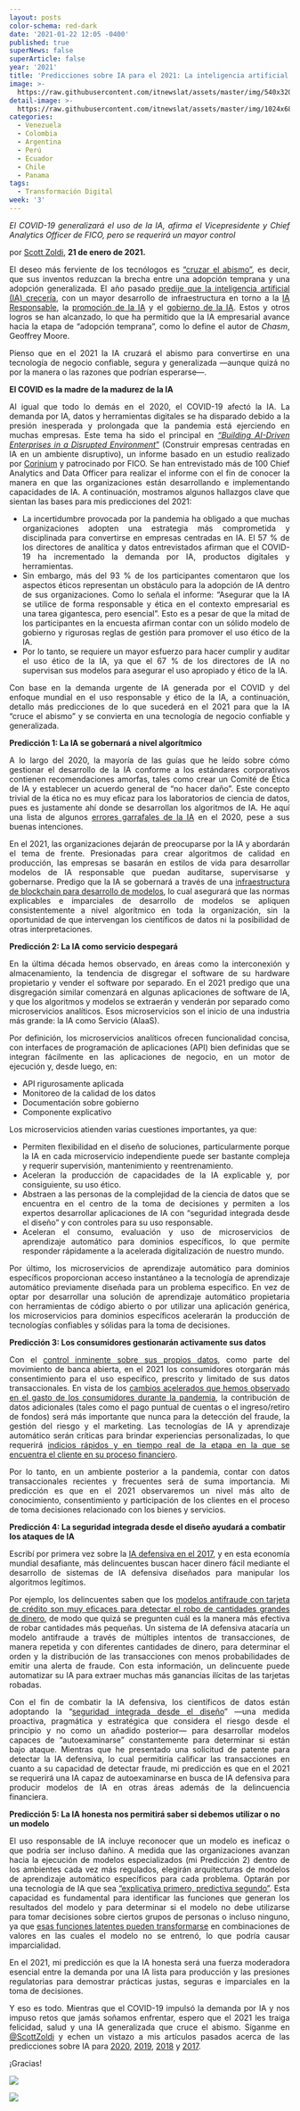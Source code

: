 ```yaml
---
layout: posts
color-schema: red-dark
date: '2021-01-22 12:05 -0400'
published: true
superNews: false
superArticle: false
year: '2021'
title: 'Predicciones sobre IA para el 2021: La inteligencia artificial cruza el abismo'
image: >-
  https://raw.githubusercontent.com/itnewslat/assets/master/img/540x320/Scott-Zoldi-p.jpg
detail-image: >-
  https://raw.githubusercontent.com/itnewslat/assets/master/img/1024x680/Scott-Zoldi-g.jpg
categories:
  - Venezuela
  - Colombia
  - Argentina
  - Perú
  - Ecuador
  - Chile
  - Panama
tags:
  - Transformación Digital
week: '3'
---
```

<p style="text-align: justify;"><em>El COVID-19 generalizará el uso de la IA, afirma el Vicepresidente y Chief Analytics Officer de FICO, pero se requerirá un mayor control </em></p>
<p style="text-align: justify;">por <a href="https://www.fico.com/blogs/author/scott-zoldi">Scott Zoldi</a>, <strong>21 de enero de 2021.</strong></p>
<p style="text-align: justify;">El deseo más ferviente de los tecnólogos es <a href="https://www.harpercollins.com/products/crossing-the-chasm-3rd-edition-geoffrey-a-moore?variant=32130444066850">“cruzar el abismo”</a>, es decir, que sus inventos reduzcan la brecha entre una adopción temprana y una adopción generalizada. El año pasado <a href="https://www.fico.com/blogs/ai-predictions-2020-artificial-intelligence-grows">predije que la inteligencia artificial (IA) crecería</a>, con un mayor desarrollo de infraestructura en torno a la <a href="https://www.informationweek.com/big-data/ai-machine-learning/navigate-turbulence-with-the-resilience-of-responsible-ai/a/d-id/1338363?">IA Responsable</a>, la <a href="https://www.ajl.org/">promoción de la IA</a> y el <a href="https://www.informationweek.com/big-data/ai-machine-learning/establish-ai-governance-not-best-intentions-to-keep-companies-honest/a/d-id/1339521">gobierno de la IA</a>. Estos y otros logros se han alcanzado, lo que ha permitido que la IA empresarial avance hacia la etapa de “adopción temprana”, como lo define el autor de <em>Chasm</em>, Geoffrey Moore.</p>
<p style="text-align: justify;">Pienso que en el 2021 la IA cruzará el abismo para convertirse en una tecnología de negocio confiable, segura y generalizada —aunque quizá no por la manera o las razones que podrían esperarse—.</p>
<p style="text-align: justify;"><strong>El COVID es la madre de la madurez de la IA </strong></p>
<p style="text-align: justify;">Al igual que todo lo demás en el 2020, el COVID-19 afectó la IA. La demanda por IA, datos y herramientas digitales se ha disparado debido a la presión inesperada y prolongada que la pandemia está ejerciendo en muchas empresas. Este tema ha sido el principal en <a href="https://www.prnewswire.com/news-releases/new-report-from-corinium-and-fico-signals-increased-demand-for-artificial-intelligence-in-the-age-of-covid-19-301091884.html"><em>“</em><em>Building AI-Driven Enterprises in a Disrupted Environment</em>”</a> (Construir empresas centradas en IA en un ambiente disruptivo), un informe basado en un estudio realizado por <a href="https://www.coriniumintelligence.com/">Corinium</a> y patrocinado por FICO. Se han entrevistado más de 100 Chief Analytics and Data Officer para realizar el informe con el fin de conocer la manera en que las organizaciones están desarrollando e implementando capacidades de IA. A continuación, mostramos algunos hallazgos clave que sientan las bases para mis predicciones del 2021:</p>

<ul style="text-align: justify;">
	<li>La incertidumbre provocada por la pandemia ha obligado a que muchas organizaciones adopten una estrategia más comprometida y disciplinada para convertirse en empresas centradas en IA. El 57 % de los directores de analítica y datos entrevistados afirman que el COVID-19 ha incrementado la demanda por IA, productos digitales y herramientas.</li>
	<li>Sin embargo, más del 93 % de los participantes comentaron que los aspectos éticos representan un obstáculo para la adopción de IA dentro de sus organizaciones. Como lo señala el informe: “Asegurar que la IA se utilice de forma responsable y ética en el contexto empresarial es una tarea gigantesca, pero esencial”. Esto es a pesar de que la mitad de los participantes en la encuesta afirman contar con un sólido modelo de gobierno y rigurosas reglas de gestión para promover el uso ético de la IA.</li>
	<li>Por lo tanto, se requiere un mayor esfuerzo para hacer cumplir y auditar el uso ético de la IA, ya que el 67 % de los directores de IA no supervisan sus modelos para asegurar el uso apropiado y ético de la IA.</li>
</ul>
<p style="text-align: justify;">Con base en la demanda urgente de IA generada por el COVID y del enfoque mundial en el uso responsable y ético de la IA, a continuación, detallo más predicciones de lo que sucederá en el 2021 para que la IA “cruce el abismo” y se convierta en una tecnología de negocio confiable y generalizada.</p>
<strong>Predicción 1: La IA se gobernará a nivel algorítmico</strong>
<p style="text-align: justify;">A lo largo del 2020, la mayoría de las guías que he leído sobre cómo gestionar el desarrollo de la IA conforme a los estándares corporativos contienen recomendaciones amorfas, tales como crear un Comité de Ética de IA y establecer un acuerdo general de “no hacer daño”. Este concepto trivial de la ética no es muy eficaz para los laboratorios de ciencia de datos, pues es justamente ahí donde se desarrollan los algoritmos de IA. He aquí una lista de algunos <a href="https://analyticsindiamag.com/biggest-ai-goof-ups-that-made-headlines-in-2020/">errores garrafales de la IA</a> en el 2020, pese a sus buenas intenciones.</p>
<p style="text-align: justify;">En el 2021, las organizaciones dejarán de preocuparse por la IA y abordarán el tema de frente. Presionadas para crear algoritmos de calidad en producción, las empresas se basarán en estilos de vida para desarrollar modelos de IA responsable que puedan auditarse, supervisarse y gobernarse. Predigo que la IA se gobernará a través de una <a href="https://www.rtinsights.com/going-beyond-bitcoin-critical-applications-for-blockchain-in-ai/">infraestructura de blockchain para desarrollo de modelos</a>, lo cual asegurará que las normas explicables e imparciales de desarrollo de modelos se apliquen consistentemente a nivel algorítmico en toda la organización, sin la oportunidad de que intervengan los científicos de datos ni la posibilidad de otras interpretaciones.</p>
<strong>Predicción 2: La IA como servicio despegará</strong>
<p style="text-align: justify;">En la última década hemos observado, en áreas como la interconexión y almacenamiento, la tendencia de disgregar el software de su hardware propietario y vender el software por separado. En el 2021 predigo que una disgregación similar comenzará en algunas aplicaciones de software de IA, y que los algoritmos y modelos se extraerán y venderán por separado como microservicios analíticos. Esos microservicios son el inicio de una industria más grande: la IA como Servicio (AIaaS).</p>
<p style="text-align: justify;">Por definición, los microservicios analíticos ofrecen funcionalidad concisa, con interfaces de programación de aplicaciones (API) bien definidas que se integran fácilmente en las aplicaciones de negocio, en un motor de ejecución y, desde luego, en:</p>

<ul style="text-align: justify;">
	<li>API rigurosamente aplicada</li>
	<li>Monitoreo de la calidad de los datos</li>
	<li>Documentación sobre gobierno</li>
	<li>Componente explicativo</li>
</ul>
<p style="text-align: justify;">Los microservicios atienden varias cuestiones importantes, ya que:</p>

<ul style="text-align: justify;">
	<li>Permiten flexibilidad en el diseño de soluciones, particularmente porque la IA en cada microservicio independiente puede ser bastante compleja y requerir supervisión, mantenimiento y reentrenamiento.</li>
	<li>Aceleran la producción de capacidades de la IA explicable y, por consiguiente, su uso ético.</li>
	<li>Abstraen a las personas de la complejidad de la ciencia de datos que se encuentra en el centro de la toma de decisiones y permiten a los expertos desarrollar aplicaciones de IA con “seguridad integrada desde el diseño” y con controles para su uso responsable.</li>
	<li>Aceleran el consumo, evaluación y uso de microservicios de aprendizaje automático para dominios específicos, lo que permite responder rápidamente a la acelerada digitalización de nuestro mundo.</li>
</ul>
<p style="text-align: justify;">Por último, los microservicios de aprendizaje automático para dominios específicos proporcionan acceso instantáneo a la tecnología de aprendizaje automático previamente diseñada para un problema específico. En vez de optar por desarrollar una solución de aprendizaje automático propietaria con herramientas de código abierto o por utilizar una aplicación genérica, los microservicios para dominios específicos acelerarán la producción de tecnologías confiables y sólidas para la toma de decisiones.</p>
<strong>Predicción 3: Los consumidores gestionarán activamente sus datos</strong>
<p style="text-align: justify;">Con el <a href="https://us.eversheds-sutherland.com/NewsCommentary/Legal-Alerts/235010/A-CFPB-data-access-rule-could-be-a-win-for-open-banking-in-the-US">control inminente sobre sus propios datos</a>, como parte del movimiento de banca abierta, en el 2021 los consumidores otorgarán más consentimiento para el uso específico, prescrito y limitado de sus datos transaccionales. En vista de los <a href="https://www.fico.com/blogs/how-track-customer-changes-pandemic-ai">cambios acelerados que hemos observado en el gasto de los consumidores durante la pandemia</a>, la contribución de datos adicionales (tales como el pago puntual de cuentas o el ingreso/retiro de fondos) será más importante que nunca para la detección del fraude, la gestión del riesgo y el marketing. Las tecnologías de IA y aprendizaje automático serán críticas para brindar experiencias personalizadas, lo que requerirá <a href="https://www.fico.com/blogs/ai-helps-you-read-customers-pandemic-story">indicios rápidos y en tiempo real de la etapa en la que se encuentra el cliente en su proceso financiero</a>.</p>
<p style="text-align: justify;">Por lo tanto, en un ambiente posterior a la pandemia, contar con datos transaccionales recientes y frecuentes será de suma importancia. Mi predicción es que en el 2021 observaremos un nivel más alto de conocimiento, consentimiento y participación de los clientes en el proceso de toma decisiones relacionado con los bienes y servicios.</p>
<strong>Predicción 4: La seguridad integrada desde el diseño ayudará a combatir los ataques de IA</strong>
<p style="text-align: justify;">Escribí por primera vez sobre la <a href="https://www.fico.com/blogs/we-need-defensive-ai-protect-us-ai-attacks">IA defensiva en el 2017</a>, y en esta economía mundial desafiante, más delincuentes buscan hacer dinero fácil mediante el desarrollo de sistemas de IA defensiva diseñados para manipular los algoritmos legítimos.</p>
<p style="text-align: justify;">Por ejemplo, los delincuentes saben que los <a href="https://www.fico.com/blogs/new-machine-learning-models-catch-cnp-fraud-faster">modelos antifraude con tarjeta de crédito son muy eficaces para detectar el robo de cantidades grandes de dinero</a>, de modo que quizá se pregunten cuál es la manera más efectiva de robar cantidades más pequeñas. Un sistema de IA defensiva atacaría un modelo antifraude a través de múltiples intentos de transacciones, de manera repetida y con diferentes cantidades de dinero, para determinar el orden y la distribución de las transacciones con menos probabilidades de emitir una alerta de fraude. Con esta información, un delincuente puede automatizar su IA para extraer muchas más ganancias ilícitas de las tarjetas robadas.</p>
<p style="text-align: justify;">Con el fin de combatir la IA defensiva, los científicos de datos están adoptando la “<a href="https://www.ey.com/en_us/consulting/how-to-manage-cyber-risk-with-a-security-by-design-approach">seguridad integrada desde el diseño</a>” —una medida proactiva, pragmática y estratégica que considera el riesgo desde el principio y no como un añadido posterior— para desarrollar modelos capaces de “autoexaminarse” constantemente para determinar si están bajo ataque. Mientras que he presentado una solicitud de patente para detectar la IA defensiva, lo cual permitiría calificar las transacciones en cuanto a su capacidad de detectar fraude, mi predicción es que en el 2021 se requerirá una IA capaz de autoexaminarse en busca de IA defensiva para producir modelos de IA en otras áreas además de la delincuencia financiera.</p>
<strong>Predicción 5: La IA honesta nos permitirá saber si debemos utilizar o no un modelo</strong>
<p style="text-align: justify;">El uso responsable de IA incluye reconocer que un modelo es ineficaz o que podría ser incluso dañino. A medida que las organizaciones avanzan hacia la ejecución de modelos especializados (mi Predicción 2) dentro de los ambientes cada vez más regulados, elegirán arquitecturas de modelos de aprendizaje automático específicos para cada problema. Optarán por una tecnología de IA que sea <a href="https://twitter.com/ScottZoldi/status/1181704743195836416">“explicativa primero, predictiva segundo”</a>. Esta capacidad es fundamental para identificar las funciones que generan los resultados del modelo y para determinar si el modelo no debe utilizarse para tomar decisiones sobre ciertos grupos de personas o incluso ninguno, ya que <a href="https://www.rtinsights.com/explaining-black-box-neural-networks-with-ml/">esas funciones latentes pueden transformarse</a> en combinaciones de valores en las cuales el modelo no se entrenó, lo que podría causar imparcialidad.</p>
<p style="text-align: justify;">En el 2021, mi predicción es que la IA honesta será una fuerza moderadora esencial entre la demanda por una IA lista para producción y las presiones regulatorias para demostrar prácticas justas, seguras e imparciales en la toma de decisiones.</p>
<p style="text-align: justify;">Y eso es todo. Mientras que el COVID-19 impulsó la demanda por IA y nos impuso retos que jamás soñamos enfrentar, espero que el 2021 les traiga felicidad, salud y una IA generalizada que cruce el abismo. Síganme en <a href="https://twitter.com/ScottZoldi">@ScottZoldi</a> y echen un vistazo a mis artículos pasados acerca de las predicciones sobre IA para <a href="https://www.fico.com/blogs/ai-predictions-2020-artificial-intelligence-grows">2020</a>, <a href="https://www.fico.com/blogs/analytics-predictions-2019-innovations-ethical-ai">2019</a>, <a href="https://www.fico.com/blogs/analytic-predictions-2018-31-flavors-ai">2018</a> y <a href="https://www.fico.com/blogs/4-analytic-predictions-2017-killer-devices-ai-hype">2017</a>.</p>
<p style="text-align: justify;">¡Gracias!</p>

![](https://raw.githubusercontent.com/itnewslat/assets/master/img/540x320/Scott-Zoldi-p.jpg)


<img src="https://tracker.metricool.com/c3po.jpg?hash=56f88a41e39ab42c063cc51676587a04"/>
